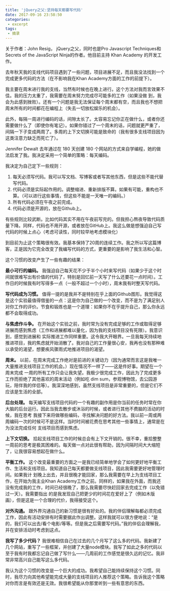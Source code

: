 ```yaml
---
title: 'jQuery之父:坚持每天都要写代码'
date: 2017-09-16 23:58:50
categories:
 - excerpt
tags:
 - 摘录
---
```


关于作者：John Resig， jQuery之父，同时也是Pro Javascript Techniques和Secrets of the JavaScript Ninja的作者。他目前主持 Khan Academy 的开发工作。

去年秋天我的支线代码项目遇到了一些问题，项目进展不足，而且我没法找到一个完成更多代码的方法（在不影响我在Khan Academy方面的工作的前提下）。

我主要在周末进行我的支线，当然有时候也在晚上进行。这个方法对我而言效果不佳。我的压力太重了，我需要在周末努力完成尽可能多的工作（如果没做 到，我会为此感到挫败）。还有一个问题是我无法保证每个周末都有空，而且我也不想把周末所有的时间都花在编程上（失去一切放松娱乐的机会）。

此外，每隔一周进行编码的话，间隙太长了。太容易忘记你正在做什么，或者你还需要做什么了（即使你有笔记）。如果你错过了一个周末的话，问题就更严重了，间隔一下子变成两周了。多周的上下文切换可能是致命的（我有很多支线项目因为这类注意力缺乏而死亡了）。

Jennifer Dewalt 去年通过在 180 天创建 180 个网站的方式来自学编程，她的做法启发了我。我决定采用一个简单的策略：每天编码。

我决定为自己定下一些规则：

1. 每天必须写代码。我可以写文档、写博客或者写其他东西，但是这些不能代替写代码。
2. 代码必须是实际起作用的。调整缩进、重新排版不算。如果有可能，重构也不算。（可以进行这些事情，但这些不能是一天唯一的编码。）
3. 所有代码必须在午夜之前完成。
4. 代码必须是开源的，放在Github上。

有些规则比较武断。比如代码其实不用在午夜前写完的。但我担心熬夜导致代码质量下降。同样，代码也不用开源，或者放在GitHub上。我这么做是想强迫自己写代码的时候上点心（考虑可读性，同时较早地考虑模块化）

到目前为止这个策略很有效。我基本保持了20周的连续工作。我之所以写这篇博客，正是因为它完全改变了我编写代码的方式，更重要的是影响了我生活和心智。

这个习惯的改变产生了一些有趣的结果：

**最小可行的编码。** 我强迫自己每天花不少于半个小时来写代码（如果少于这个时间就很难写出有价值的代码了，特别是回忆前一天写了什么还要花一点时间）。工作日的时候我有时写得多一点（一般不超过一个小时），周末我有时整天写代码。

**写代码成为习惯。** 值得一提的是我并不是特别在乎上面的Github图形。我觉得这是这个实验最值得借鉴的一点：这是你为自己做的一个改变，而不是为了满足别人对你工作的评价。节食和锻炼也是一个道理：如果你不在乎提升自己，那么你永远都不会取得成功。

**与焦虑作斗争。** 在开始这个实验之前，我时常为没有完成足够的工作或取得足够进展而感到焦虑（工作和进展都难以量化，因为我的支线项目没有死限）。我意识到，感觉到进展和 实际推进工作同样重要。这令我大开眼界。一旦我每天持续地推进项目，我的焦虑就开始消散了。我对自己的工作量很心安，我再也没有那种难以承受的渴望，想要疾风骤雨式地推进项目的渴望。

**周末。** 以前，在周末完成工作绝对是前进的关键动力（因为通常而言这是我唯一大量推进支线项目工作的机会。）现在情况不一样了——这是件好事。期望在一个周末完成 一周的所有工作只会让我失望。我极少很完成工作，因此为了完成更多工作而拒绝了其他喜欢的周末活动（例如吃 dim sum，参观博物馆，去公园游玩，陪伴我的伴侣等）。我深深地感到，虽然支线项目是非常重要的，但是它们不应该是生活的全部。

**后台处理。** 每天编写支线项目代码的一个有趣的副作用是你当前的任务时常在你大脑的后台运行。因此当我去散步或沐浴的时候，或者进行其他不费脑的活动的时候，我在思考 我接下来将做哪些编码，寻找解决问题的好方法。我以前一周或两周编码一次的时候可不是这样。当时时间被花费在思考其他一些事情上，通常是在为没法完成任何 支线项目而感到焦虑。

**上下文切换。** 拾起支线项目工作的时候总会有上下文开销的。很不幸，重拾整整一周前的思考是极其困难的。每天做一点对此很有帮助，因为间隔时间大大缩短了，让我很容易想起在做什么。

**平衡工作。** 这个改变最重要的方面之一是我已经简单地学会了如何更好地平衡工作、生活和支线项目。我知道自己每天都要做支线项目，因此我需要更好地管理时间。如果我计 划晚上出去，并且很晚才能回家，那么我需要在早上为支线项目工作，在开始为我主业Khan Academy工作之前。同样的，如果我在外面，而我还没有完成我的工作，时间已经很晚了，那么我需要尽快赶回家去完成工作（以免错过一天）。我需要指出 的是我发现自己把更少的时间花在爱好上了（例如木版画），但是这是一个合理的代价，我得接受这个。

**对外沟通。** 跟外界沟通自己的新习惯是很有好处的。我的伴侣理解每都必须完成工作，因此有活动安排有时需要据此作出调整。这样我就可以很方便地说：“是的，我们可以出去/看个电影/等等。但是我之后需要写代码。”我的伴侣会理解我，并在安排活动时考虑到这点。

**我写了多少代码？** 我很难相信自己在过去的几个月写了这么多的代码。我新建了几个网站，重写了一些框架，并创建了大量node模块。我写了如此之多的代码以至于我有时我都忘记自己做了写什么——几周前的工作感觉是很久远的记忆。我非常非常高兴自己能写这么多代码。

我认为这个习惯的改变是一个巨大的成功。我希望自己能持续保持这个习惯。同时，我尽力向其他希望能完成大量的支线项目的人推荐这个策略。告诉我这个策略对你而言是有效还是无效。我很希望能从你那里听到一些有意思的东西。
